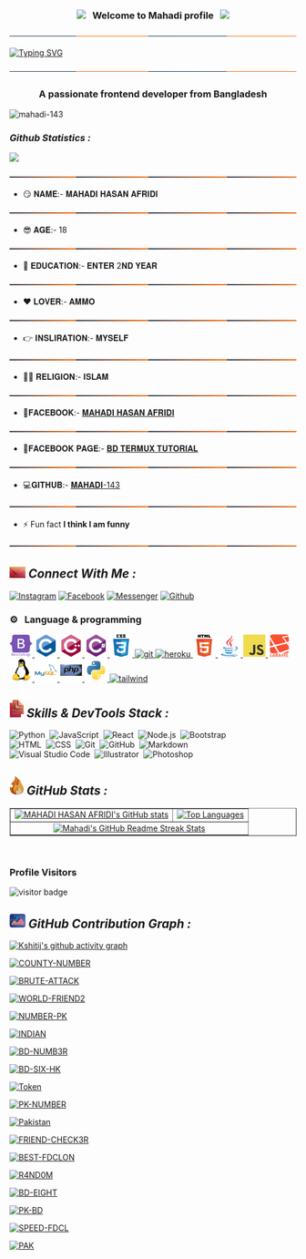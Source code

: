 <h3 align="center">
  <img src="https://emoji.discord.st/emojis/768b108d-274f-4f44-a634-8477b16efce7.gif" width="25">
  &nbsp; Welcome to Mahadi profile &nbsp;
  <img src="https://emoji.discord.st/emojis/768b108d-274f-4f44-a634-8477b16efce7.gif" width="25">
</h3>

<img align="center" alt="line" src="https://github.com/DalpatRathore/dalpatrathore/blob/main/assets/images/line-1.svg">

[![Typing SVG](https://readme-typing-svg.herokuapp.com?color=%23F70B10&size=27&lines=I+am+Mahadi+Hasan+Afridi;+It's+Not+A+Just+Name+Bro;It's+A+Brand;Thank+You+Everyone+LvuAll)](https://git.io/typing-svg)

</p>

<img align="center" alt="line" src="https://github.com/DalpatRathore/dalpatrathore/blob/main/assets/images/line-1.svg">

<h3 align="center">A passionate frontend developer from Bangladesh</h3>

<p align="left"> <img src="https://komarev.com/ghpvc/?username=mahadi-143&label=Profile%20views&color=eb4d3d&style=flat-square" alt="mahadi-143" /> </p>
</i></b></h3>

<h3><b><i> Github Statistics :

</i></b></h3>
<a href="https://github.com/MAHADI-143"><img width=550 src="https://github-profile-trophy.vercel.app/?username=MAHADI-143&row=2&column=3 noframe=true&title=Followers,Stars,Commit,Repository,Issues, PullRequest"/></a>

<img align="center" alt="line" src="https://github.com/DalpatRathore/dalpatrathore/blob/main/assets/images/line-2.svg">

- 😏 𝐍𝐀𝐌𝐄:- 𝐌𝐀𝐇𝐀𝐃𝐈 𝐇𝐀𝐒𝐀𝐍 𝐀𝐅𝐑𝐈𝐃𝐈

<img align="center" alt="line" src="https://github.com/DalpatRathore/dalpatrathore/blob/main/assets/images/line-2.svg">

- 😎 𝐀𝐆𝐄:- 18

<img align="center" alt="line" src="https://github.com/DalpatRathore/dalpatrathore/blob/main/assets/images/line-2.svg">

- 📕 𝐄𝐃𝐔𝐂𝐀𝐓𝐈𝐎𝐍:- 𝐄𝐍𝐓𝐄𝐑 2𝐍𝐃 𝐘𝐄𝐀𝐑 

<img align="center" alt="line" src="https://github.com/DalpatRathore/dalpatrathore/blob/main/assets/images/line-2.svg">

- ❤ 𝐋𝐎𝐕𝐄𝐑:- 𝐀𝐌𝐌𝐎

<img align="center" alt="line" src="https://github.com/DalpatRathore/dalpatrathore/blob/main/assets/images/line-2.svg">

- 👉 𝐈𝐍𝐒𝐋𝐈𝐑𝐀𝐓𝐈𝐎𝐍:- 𝐌𝐘𝐒𝐄𝐋𝐅

<img align="center" alt="line" src="https://github.com/DalpatRathore/dalpatrathore/blob/main/assets/images/line-2.svg">

- 🤲🏻 𝐑𝐄𝐋𝐈𝐆𝐈𝐎𝐍:- 𝐈𝐒𝐋𝐀𝐌

<img align="center" alt="line" src="https://github.com/DalpatRathore/dalpatrathore/blob/main/assets/images/line-2.svg">

- 📱𝐅𝐀𝐂𝐄𝐁𝐎𝐎𝐊:- [𝐌𝐀𝐇𝐀𝐃𝐈 𝐇𝐀𝐒𝐀𝐍 𝐀𝐅𝐑𝐈𝐃𝐈](https://www.facebook.com/4FR1D1.143)

<img align="center" alt="line" src="https://github.com/DalpatRathore/dalpatrathore/blob/main/assets/images/line-2.svg">

- 📱𝐅𝐀𝐂𝐄𝐁𝐎𝐎𝐊 𝐏𝐀𝐆𝐄:- [𝐁𝐃 𝐓𝐄𝐑𝐌𝐔𝐗 𝐓𝐔𝐓𝐎𝐑𝐈𝐀𝐋](https://www.facebook.com/BD-Termux-Tutorialシ-100443515499094/)

<img align="center" alt="line" src="https://github.com/DalpatRathore/dalpatrathore/blob/main/assets/images/line-2.svg">

- 💻𝐆𝐈𝐓𝐇𝐔𝐁:- [𝐌𝐀𝐇𝐀𝐃𝐈-143](https://github.com/MAHADI-143)

<img align="center" alt="line" src="https://github.com/DalpatRathore/dalpatrathore/blob/main/assets/images/line-2.svg">

- ⚡ Fun fact **I think I am funny**

<img align="center" alt="line" src="https://github.com/DalpatRathore/dalpatrathore/blob/main/assets/images/line-2.svg">

<h2><img width="28" src="https://github.com/DalpatRathore/dalpatrathore/blob/main/assets/icons/icon-contact.png" /><i> Connect With Me :</i></h2>

[![Instagram](https://img.shields.io/badge/IG-%40Mahadi.Hasan.Afridi-red?style=for-the-badge&logo=instagram)](https://www.instagram.com/its_afridi.143)
[![Facebook](https://img.shields.io/badge/Facebook-green?style=for-the-badge&logo=facebook)](https://fb.com/4FR1D1.143)
[![Messenger](https://img.shields.io/badge/Chat-Messenger-blue?style=for-the-badge&logo=messenger)](https://m.me/4FR1D1.143)
[![Github](https://img.shields.io/badge/Github-MAHADI-143green?style=for-the-badge&logo=github)](https://github.com/MAHADI-143)

### ⚙️ &nbsp; Language & programming

<p align="left"> <a href="https://getbootstrap.com" target="_blank"> <img src="https://raw.githubusercontent.com/devicons/devicon/master/icons/bootstrap/bootstrap-plain-wordmark.svg" alt="bootstrap" width="40" height="40"/> </a> <a href="https://www.cprogramming.com/" target="_blank"> <img src="https://raw.githubusercontent.com/devicons/devicon/master/icons/c/c-original.svg" alt="c" width="40" height="40"/> </a> <a href="https://www.w3schools.com/cpp/" target="_blank"> <img src="https://raw.githubusercontent.com/devicons/devicon/master/icons/cplusplus/cplusplus-original.svg" alt="cplusplus" width="40" height="40"/> </a> <a href="https://www.w3schools.com/cs/" target="_blank"> <img src="https://raw.githubusercontent.com/devicons/devicon/master/icons/csharp/csharp-original.svg" alt="csharp" width="40" height="40"/> </a> <a href="https://www.w3schools.com/css/" target="_blank"> <img src="https://raw.githubusercontent.com/devicons/devicon/master/icons/css3/css3-original-wordmark.svg" alt="css3" width="40" height="40"/> </a> <a href="https://git-scm.com/" target="_blank"> <img src="https://www.vectorlogo.zone/logos/git-scm/git-scm-icon.svg" alt="git" width="40" height="40"/> </a> <a href="https://heroku.com" target="_blank"> <img src="https://www.vectorlogo.zone/logos/heroku/heroku-icon.svg" alt="heroku" width="40" height="40"/> </a> <a href="https://www.w3.org/html/" target="_blank"> <img src="https://raw.githubusercontent.com/devicons/devicon/master/icons/html5/html5-original-wordmark.svg" alt="html5" width="40" height="40"/> </a> <a href="https://www.java.com" target="_blank"> <img src="https://raw.githubusercontent.com/devicons/devicon/master/icons/java/java-original.svg" alt="java" width="40" height="40"/> </a> <a href="https://developer.mozilla.org/en-US/docs/Web/JavaScript" target="_blank"> <img src="https://raw.githubusercontent.com/devicons/devicon/master/icons/javascript/javascript-original.svg" alt="javascript" width="40" height="40"/> </a> <a href="https://laravel.com/" target="_blank"> <img src="https://raw.githubusercontent.com/devicons/devicon/master/icons/laravel/laravel-plain-wordmark.svg" alt="laravel" width="40" height="40"/> </a> <a href="https://www.linux.org/" target="_blank"> <img src="https://raw.githubusercontent.com/devicons/devicon/master/icons/linux/linux-original.svg" alt="linux" width="40" height="40"/> </a> <a href="https://www.mysql.com/" target="_blank"> <img src="https://raw.githubusercontent.com/devicons/devicon/master/icons/mysql/mysql-original-wordmark.svg" alt="mysql" width="40" height="40"/> </a> <a href="https://www.php.net" target="_blank"> <img src="https://raw.githubusercontent.com/devicons/devicon/master/icons/php/php-original.svg" alt="php" width="40" height="40"/> </a> <a href="https://www.python.org" target="_blank"> <img src="https://raw.githubusercontent.com/devicons/devicon/master/icons/python/python-original.svg" alt="python" width="40" height="40"/> </a> <a href="https://tailwindcss.com/" target="_blank"> <img src="https://www.vectorlogo.zone/logos/tailwindcss/tailwindcss-icon.svg" alt="tailwind" width="40" height="40"/> </a> </p>

<h2><img width="25" src="https://github.com/DalpatRathore/dalpatrathore/blob/main/assets/icons/icon-skills.png" /><i> Skills & DevTools Stack :</i></h2>

![Python](https://img.shields.io/badge/-Python-05122A?style=flat&logo=python)&nbsp;
![JavaScript](https://img.shields.io/badge/-JavaScript-05122A?style=flat&logo=javascript)&nbsp;
![React](https://img.shields.io/badge/-React-05122A?style=flat&logo=react)&nbsp;
![Node.js](https://img.shields.io/badge/-Node.js-05122A?style=flat&logo=node.js)&nbsp;
![Bootstrap](https://img.shields.io/badge/-Bootstrap-05122A?style=flat&logo=bootstrap&logoColor=563D7C)\
![HTML](https://img.shields.io/badge/-HTML-05122A?style=flat&logo=HTML5)&nbsp;
![CSS](https://img.shields.io/badge/-CSS-05122A?style=flat&logo=CSS3&logoColor=1572B6)&nbsp;
![Git](https://img.shields.io/badge/-Git-05122A?style=flat&logo=git)&nbsp;
![GitHub](https://img.shields.io/badge/-GitHub-05122A?style=flat&logo=github)&nbsp;
![Markdown](https://img.shields.io/badge/-Markdown-05122A?style=flat&logo=markdown)\
![Visual Studio Code](https://img.shields.io/badge/-Visual%20Studio%20Code-05122A?style=flat&logo=visual-studio-code&logoColor=007ACC)&nbsp;
![Illustrator](https://img.shields.io/badge/-Illustrator-05122A?style=flat&logo=adobe-illustrator)&nbsp;
![Photoshop](https://img.shields.io/badge/-Photoshop-05122A?style=flat&logo=adobe-photoshop)&nbsp;
<h2> <img width="25" src="https://github.com/DalpatRathore/dalpatrathore/blob/main/assets/icons/icon-stats.png" /><i> GitHub Stats :</i></h2>

<table border="1">
  <tr>
    <td valign="top"><a href="https://github.com/MAHADI-143/github-readme-stats"> <img src="https://github-readme-stats.vercel.app/api?username=MAHADI-143&count_private=true&show_icons=true&icon_color=FFA500&title_color=f4791f&bg_color=0,03071e,0F2027,03071e&text_color=abcdef&border_radius=10" alt ="MAHADI HASAN AFRIDI's GitHub stats"/></td> </a>
    <td valign="top"> <a href="https://github.com/MAHADI-143/github-readme-stats"> <img src="https://github-readme-stats.vercel.app/api/top-langs/?username=MAHADI-143&layout=compact&langs_count=10" alt ="Top Languages"/></td>
    </a>
  </tr>
   <tr>
    <td colspan="2" align="center"> <a href="https://git.io/streak-stats"> <img src="http://github-readme-streak-stats.herokuapp.com?user=MAHADI-143&hide_border=true&background=f6f8fa&stroke=001427&ring=e36414&fire=e36414&currStreakNum=03045e&sideNums=03045e&currStreakLabel=03045e&sideLabels=240046&dates=fb5607&date_format=j%20M%5B%20Y%5D" alt ="Mahadi's GitHub Readme Streak Stats"/> </a>  </td> 
    
  </tr>
</table>
<br>

### Profile Visitors

![visitor badge](https://visitor-badge.glitch.me/badge?page_id=MAHADI-143.visitor-badge&left_color=blue&right_color=yellow)
<br />

<h2><img width="28" src="https://github.com/DalpatRathore/dalpatrathore/blob/main/assets/icons/icon-graph.png" /><i> GitHub Contribution Graph :</i></h2>

[![Kshitij's github activity graph](https://my-activity-graph-instance.herokuapp.com/graph?username=MAHADI-143&theme=react-dark&area=true&hide_border=true)](https://github.com/ashutosh00710/github-readme-activity-graph)

<a href="https://github.com/MAHADI-143/COUNTY-NUMBER"><img title="COUNTY-NUMBER" src="https://github-readme-stats.vercel.app/api/pin/?username=MAHADI-143&repo=COUNTY-NUMBER&theme=gotham"></a>

<a href="https://github.com/MAHADI-143/BRUTE-ATTACK"><img title="BRUTE-ATTACK" src="https://github-readme-stats.vercel.app/api/pin/?username=MAHADI-143&repo=BRUTE-ATTACK&theme=gotham"></a>

<a href="https://github.com/MAHADI-143/WORLD-FRIEND2"><img title="WORLD-FRIEND2" src="https://github-readme-stats.vercel.app/api/pin/?username=MAHADI-143&repo=WORLD-FRIEND2&theme=gotham"></a>

<a href="https://github.com/MAHADI-143/NUMBER-PK"><img title="NUMBER-PK" src="https://github-readme-stats.vercel.app/api/pin/?username=MAHADI-143&repo=NUMBER-PK&theme=gotham"></a>

<a href="https://github.com/MAHADI-143/INDIAN.git"><img title="INDIAN" src="https://github-readme-stats.vercel.app/api/pin/?username=MAHADI-143&repo=INDIAN&theme=gotham"></a>

<a href="https://github.com/MAHADI-143/BD-NUMB3R"><img title="BD-NUMB3R" src="https://github-readme-stats.vercel.app/api/pin/?username=MAHADI-143&repo=BD-NUMB3R&theme=gotham"></a>

<a href="https://github.com/MAHADI-143/BD-SIX-HK.git"><img title="BD-SIX-HK" src="https://github-readme-stats.vercel.app/api/pin/?username=MAHADI-143&repo=BD-SIX-HK&theme=gotham"></a>

<a href="https://github.com/MAHADI-143/Token.git"><img title="Token" src="https://github-readme-stats.vercel.app/api/pin/?username=MAHADI-143&repo=Token&theme=gotham"></a>

<a href="https://github.com/MAHADI-143/PK-NUMBER.git"><img title="PK-NUMBER" src="https://github-readme-stats.vercel.app/api/pin/?username=MAHADI-143&repo=PK-NUMBER&theme=gotham"></a>

<a href="https://github.com/MAHADI-143/Pakistan.git"><img title="Pakistan" src="https://github-readme-stats.vercel.app/api/pin/?username=MAHADI-143&repo=Pakistan&theme=gotham"></a>

<a href="https://github.com/MAHADI-143/FRIEND-CHECK3R.git"><img title="FRIEND-CHECK3R" src="https://github-readme-stats.vercel.app/api/pin/?username=MAHADI-143&repo=FRIEND-CHECK3R&theme=gotham"></a>

<a href="https://github.com/MAHADI-143/BEST-FDCLON.git"><img title="BEST-FDCLON" src="https://github-readme-stats.vercel.app/api/pin/?username=MAHADI-143&repo=BEST-FDCLON&theme=gotham"></a>

<a href="https://github.com/MAHADI-143/R4ND0M.git"><img title="R4ND0M" src="https://github-readme-stats.vercel.app/api/pin/?username=MAHADI-143&repo=R4ND0M&theme=gotham"></a>

<a href="https://github.com/MAHADI-143/BD-EIGHT.git"><img title="BD-EIGHT" src="https://github-readme-stats.vercel.app/api/pin/?username=MAHADI-143&repo=BD-EIGHT&theme=gotham"></a>

<a href="https://github.com/MAHADI-143/PK-BD.git"><img title="PK-BD" src="https://github-readme-stats.vercel.app/api/pin/?username=MAHADI-143&repo=PK-BD&theme=gotham"></a>

<a href="https://github.com/MAHADI-143/SPEED-FDCL.git"><img title="SPEED-FDCL" src="https://github-readme-stats.vercel.app/api/pin/?username=MAHADI-143&repo=SPEED-FDCL&theme=gotham"></a>

<a href="https://github.com/MAHADI-143/PAK.git"><img title="PAK" src="https://github-readme-stats.vercel.app/api/pin/?username=MAHADI-143&repo=PAK&theme=gotham"></a>
